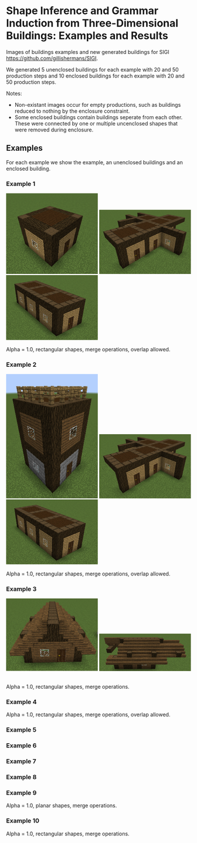 # Shape Inference and Grammar Induction from Three-Dimensional Buildings: Examples and Results
Images of buildings examples and new generated buildings for SIGI https://github.com/gillishermans/SIGI.

We generated 5 unenclosed buildings for each example with 20 and 50 production steps and 10 enclosed buildings for each example with 20 and 50 production steps.

Notes:
 - Non-existant images occur for empty productions, such as buildings reduced to nothing by the enclosure constraint.
 - Some enclosed buildings contain buildings seperate from each other. These were connected by one or multiple uncenclosed shapes that were removed during enclosure.

## Examples
For each example we show the example, an unenclosed buildings and an enclosed building.

### Example 1
<p float="left">
  <img src="https://github.com/gillishermans/sigi_results/blob/main/examples/example1.png" width="250" />
  <img src="https://github.com/gillishermans/sigi_results/blob/main/example1_results/Example1_20steps/2021-03-20_23.16.31.png" width="250" /> 
  <img src="https://github.com/gillishermans/sigi_results/blob/main/example1_results/Example1_20steps_enclosed/2021-03-20_16.27.15.png" width="250" />
</p>
Alpha = 1.0, rectangular shapes, merge operations, overlap allowed.

### Example 2
<p float="left">
  <img src="https://github.com/gillishermans/sigi_results/blob/main/examples/example2.png" width="250" />
  <img src="https://github.com/gillishermans/sigi_results/blob/main/example1_results/Example1_20steps/2021-03-20_23.16.31.png" width="250" /> 
  <img src="https://github.com/gillishermans/sigi_results/blob/main/example1_results/Example1_20steps_enclosed/2021-03-20_16.27.15.png" width="250" />
</p>
Alpha = 1.0, rectangular shapes, merge operations, overlap allowed.

### Example 3
<p float="left">
  <img src="https://github.com/gillishermans/sigi_results/blob/main/examples/example3.png" width="250" />
  <img src="https://github.com/gillishermans/sigi_results/blob/main/Example3_results/Example3_50steps/2021-03-27_14.21.01.png" width="250" /> 
  <img src="" width="250" />
</p>

Alpha = 1.0, rectangular shapes, merge operations.

### Example 4


Alpha = 1.0, rectangular shapes, merge operations, overlap allowed.

### Example 5

### Example 6

### Example 7

### Example 8

### Example 9


Alpha = 1.0, planar shapes, merge operations.

### Example 10


Alpha = 1.0, rectangular shapes, merge operations.
